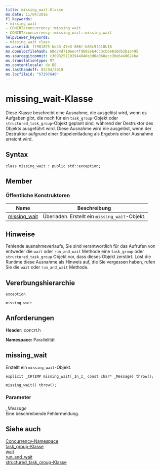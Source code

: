 ```yaml
---
title: missing_wait-Klasse
ms.date: 11/04/2016
f1_keywords:
- missing_wait
- CONCRT/concurrency::missing_wait
- CONCRT/concurrency::missing_wait::missing_wait
helpviewer_keywords:
- missing_wait class
ms.assetid: ff981875-bd43-47e3-806f-b03c9f418b18
ms.openlocfilehash: 68d24d710eec4fd602e64cc3cbde810db2b1a495
ms.sourcegitcommit: c3093251193944840e3d0a068ecc30e6449624ba
ms.translationtype: MT
ms.contentlocale: de-DE
ms.lasthandoff: 03/04/2019
ms.locfileid: "57297640"
---
```

# <a name="missingwait-class"></a>missing_wait-Klasse

Diese Klasse beschreibt eine Ausnahme, die ausgelöst wird, wenn es Aufgaben gibt, die noch für ein `task_group`-Objekt oder `structured_task_group`-Objekt geplant sind, während der Destruktor des Objekts ausgeführt wird. Diese Ausnahme wird nie ausgelöst, wenn der Destruktor aufgrund einer Stapelentladung als Ergebnis einer Ausnahme erreicht wird.

## <a name="syntax"></a>Syntax

```
class missing_wait : public std::exception;
```

## <a name="members"></a>Member

### <a name="public-constructors"></a>Öffentliche Konstruktoren

|Name|Beschreibung|
|----------|-----------------|
|[missing_wait](#ctor)|Überladen. Erstellt ein `missing_wait`-Objekt.|

## <a name="remarks"></a>Hinweise

Fehlende ausnahmeverlaufs, Sie sind verantwortlich für das Aufrufen von entweder die `wait` oder `run_and_wait` Methode eine `task_group` oder `structured_task_group` Objekt vor, dass dieses Objekt zerstört. Löst die Runtime diese Ausnahme als Hinweis auf, die Sie vergessen haben, rufen Sie die `wait` oder `run_and_wait` Methode.

## <a name="inheritance-hierarchy"></a>Vererbungshierarchie

`exception`

`missing_wait`

## <a name="requirements"></a>Anforderungen

**Header:** concrt.h

**Namespace:** Parallelität

##  <a name="ctor"></a> missing_wait

Erstellt ein `missing_wait`-Objekt.

```
explicit _CRTIMP missing_wait(_In_z_ const char* _Message) throw();

missing_wait() throw();
```

### <a name="parameters"></a>Parameter

*_Message*<br/>
Eine beschreibende Fehlermeldung.

## <a name="see-also"></a>Siehe auch

[Concurrency-Namespace](concurrency-namespace.md)<br/>
[task_group-Klasse](task-group-class.md)<br/>
[wait](task-group-class.md)<br/>
[run_and_wait](task-group-class.md)<br/>
[structured_task_group-Klasse](structured-task-group-class.md)
